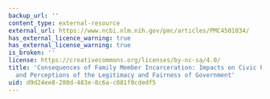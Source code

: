 ```yaml
---
backup_url: ''
content_type: external-resource
external_url: https://www.ncbi.nlm.nih.gov/pmc/articles/PMC4501034/
has_external_licence_warning: true
has_external_license_warning: true
is_broken: ''
license: https://creativecommons.org/licenses/by-nc-sa/4.0/
title: 'Consequences of Family Member Incarceration: Impacts on Civic Participation
  and Perceptions of the Legitimacy and Fairness of Government'
uid: d9d24ee8-280d-483e-8c6a-c081f0cdedf5
---
```

